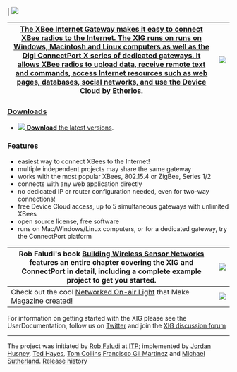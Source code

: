 | <a href='http://www.digi.com/products/wireless-routers-gateways/gateways/connectportx2gateways.jsp#overview'><img src='http://www.digi.com/images/products/cpx2ezb.jpg'> <table><thead><th>The <a href='http://faludi.com/xig'>XBee Internet Gateway</a> makes it easy to connect XBee radios to the Internet. The XIG runs on runs on Windows, Macintosh and Linux computers as well as the <a href='http://www.digi.com/products/wirelessdropinnetworking/connectportxgateways.jsp'>Digi ConnectPort X</a> series of dedicated gateways. It allows <a href='http://digi.com/getXBee'>XBee</a> radios to upload data, receive remote text and commands, access Internet resources such as web pages, databases, social networks, and use the <a href='http://etherios.com/products/devicecloud/'>Device Cloud</a> by Etherios. </th><th> <img src='http://www.thepowerbase.com/wp-content/uploads/2011/12/linux_mac_windows_logos.jpg'> </th></thead><tbody></tbody></table>

<h3>Downloads</h3>

<ul><li><img src='http://faludi.com/images/pointer.jpeg' /> <b>Download</b> the <a href='https://code.google.com/p/xig/wiki/DownloadFiles?tm=2'>latest versions</a>.</li></ul>

<h3>Features</h3>
<ul><li>easiest way to connect XBees to the Internet!<br>
</li><li>multiple independent projects may share the same gateway<br>
</li><li>works with the most popular XBees, 802.15.4 or ZigBee, Series 1/2<br>
</li><li>connects with any web application directly<br>
</li><li>no dedicated IP or router configuration needed, even for two-way connections!<br>
</li><li>free Device Cloud access, up to 5 simultaneous gateways with unlimited XBees<br>
</li><li>open source license, free software<br>
</li><li>runs on Mac/Windows/Linux computers, or for a dedicated gateway, try the ConnectPort platform</li></ul>


<table><thead><th> Rob Faludi's book <a href='http://www.faludi.com/bwsn/'>Building Wireless Sensor Networks</a> features an entire chapter covering the XIG and ConnectPort in detail, including a complete example project to get you started. </th><th> <a href='http://www.faludi.com/bwsn'><img src='http://faludi.com/bwsn_book/images/bldg_wrlss_sens_ntwk_faludi_icon_cover.gif'> </th></thead><tbody>
<tr><td> Check out the cool <a href='http://blog.makezine.com/archive/2011/03/networked-on-air-light-for-streaming-broadcasters.html'>Networked On-air Light</a> that Make Magazine created! </td><td> <img src='http://farm6.staticflickr.com/5018/5495709129_37f169d564_s.jpg'> </td></tr></tbody></table>

For information on getting started with the XIG please see the UserDocumentation, follow us on <a href='http://twitter.com/xigproject'>Twitter</a> and join the <a href='http://groups.google.com/group/xbee-internet-gateway'>XIG discussion forum</a>
<hr />

The project was initiated by <a href='http://faludi.com'>Rob Faludi</a> at <a href='http://itp.nyu.edu'>ITP</a>; implemented by <a href='http://jordan.husney.com'>Jordan Husney</a>, <a href='http://log.liminastudio.com'>Ted Hayes</a>, <a href='http://www.linkedin.com/in/tomlogic'>Tom Collins</a> <a href='http://es.linkedin.com/pub/francisco-gil-martinez/85/164/315'>Francisco Gil Martinez</a> and <a href='http://www.linkedin.com/pub/michael-sutherland/12/22a/504'>Michael Sutherland</a>. <a href='http://code.google.com/p/xig/wiki/ReleaseHistory'>Release history</a>